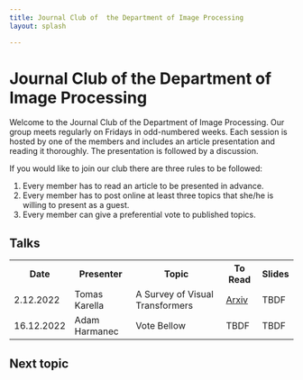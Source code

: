 ```yaml
---
title: Journal Club of  the Department of Image Processing
layout: splash

---
```

# Journal Club of  the Department of Image Processing 

Welcome to the Journal Club of the Department of Image Processing. Our group meets regularly on Fridays in odd-numbered weeks. Each session is hosted by one of the members and includes an article presentation and reading it thoroughly. The presentation is followed by a discussion.

If you would like to join our club there are three rules to be followed:

1. Every member has to read an article to be presented in advance.
2. Every member has to post online at least three topics that she/he is willing to present as a guest.
3. Every member can give a preferential vote to published topics.

## Talks
 <table>
  <tr>
    <th>Date</th>
    <th>Presenter</th>
    <th>Topic</th>
    <th>To Read</th>
    <th>Slides</th>
  </tr>
  <tr>
    <td>2.12.2022</td>
    <td>Tomas Karella</td>
    <td>A Survey of Visual Transformers</td>
    <td> <a href="https://arxiv.org/abs/2111.06091">Arxiv</a> </td>
    <td>TBDF</td>
  </tr>
  <tr>
    <td>16.12.2022</td>
    <td>Adam Harmanec</td>
    <td>Vote Bellow</td>
    <td>TBDF</td>
    <td>TBDF</td>
  </tr>
</table> 

## Next topic
<div>
<script type="text/javascript" src="https://form.jotform.com/jsform/223171481805049"></script>
</div>
